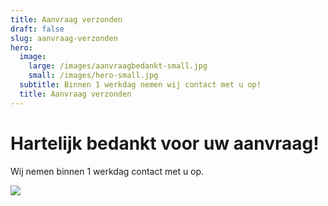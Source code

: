 ```yaml
---
title: Aanvraag verzonden
draft: false
slug: aanvraag-verzonden
hero:
  image:
    large: /images/aanvraagbedankt-small.jpg
    small: /images/hero-small.jpg
  subtitle: Binnen 1 werkdag nemen wij contact met u op!
  title: Aanvraag verzonden
---
```

# Hartelijk bedankt voor uw aanvraag!

Wij nemen binnen 1 werkdag contact met u op.

![](/images/aanvraagbedankt-small.jpg)
